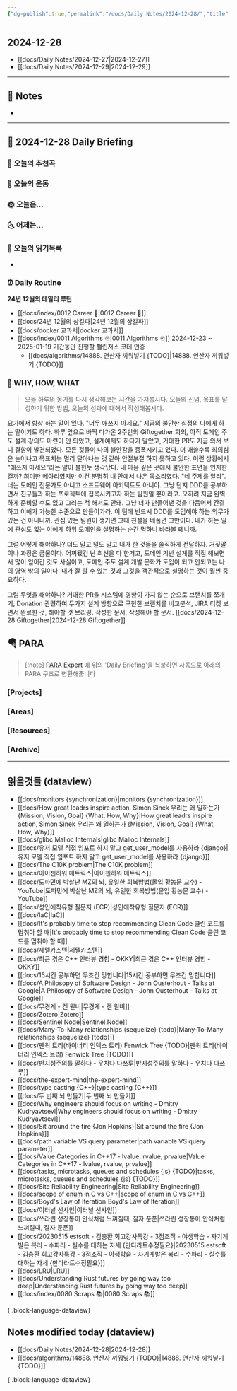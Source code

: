 ```yaml
---
{"dg-publish":true,"permalink":"/docs/Daily Notes/2024-12-28/","title":"2024-12-28","tags":[" DailyNote "]}
---
```



## 2024-12-28

- [[docs/Daily Notes/2024-12-27\|2024-12-27]] 
- [[docs/Daily Notes/2024-12-29\|2024-12-29]]

---

## 📝 Notes

- 


---

## 📅 2024-12-28 Daily Briefing

### 🎵 오늘의 추천곡

### 🏃 오늘의 운동

### 🌞 오늘은...

### 🌜 어제는...

### 📖 오늘의 읽기목록

- 

### ⏰ Daily Routine

**24년 12월의 데일리 루틴**

- [[docs/index/0012 Career 💼\|0012 Career 💼]]
- [[docs/24년 12월의 상칼파\|24년 12월의 상칼파]]
- [[docs/docker 교과서\|docker 교과서]]
- [[docs/index/0011 Algorithms ♾️\|0011 Algorithms ♾️]] 2024-12-23 ~ 2025-01-19 기간동안 진행할 챌린저스 코테 인증
	- [[docs/algorithms/14888. 연산자 끼워넣기 {TODO}\|14888. 연산자 끼워넣기 {TODO}]]

### 🚀 WHY, HOW, WHAT

> 오늘 하루의 동기를 다시 생각해보는 시간을 가져봅시다. 오늘의 신념, 목표를 달성하기 위한 방법, 오늘의 성과에 대해서 작성해봅시다.

요가에서 항상 하는 말이 있다. "너무 애쓰지 마세요." 지금의 불안한 심정의 나에게 하는 말이기도 하다. 하루 앞으로 바짝 다가온 2주만의 Giftogether 회의, 아직 도메인 주도 설계 강의도 마련이 안 되었고, 설계예제도 하다가 말았고, 거대한 PR도 지금 와서 보니 결함이 발견되었다. 모든 것들이 나의 불안감을 증폭시키고 있다. 더 애쓸수록 회의심은 늘어나고 목표치는 멀리 달아나는 것 같아 안절부절 하지 못하고 있다. 이런 상황에서 "애쓰지 마세요"라는 말이 불현듯 생각났다. 내 마음 깊은 곳에서 불안한 표면을 인지한 걸까? 희미한 메아리였지만 이건 분명히 내 안에서 나온 목소리였다. "네 주제를 알라". 너는 도메인 전문가도 아니고 소프트웨어 아키텍트도 아니야. 그냥 단지 DDD를 공부하면서 친구들과 하는 프로젝트에 접목시키고자 하는 팀원일 뿐이라고. 오히려 지금 완벽하게 준비할 수도 없고 그러는 척 해서도 안돼. 그냥 너가 만들어낸 것을 다듬어서 간결하고 이해가 가능한 수준으로 만들어가라. 이 팀에 반드시 DDD를 도입해야 하는 의무가 있는 건 아니니까. 관심 있는 팀원이 생기면 그때 친절을 베풀면 그만이다. 내가 하는 일에 관심도 없는 이에게 하위 도메인을 설명하는 순간 멍하니 바라볼 테니까.

그럼 어떻게 해야하나? 더도 말고 덜도 말고 내가 한 것들을 솔직하게 전달하자. 거짓말이나 과장은 금물이다. 어찌됐건 난 최선을 다 한거고, 도메인 기반 설계를 직접 해보면서 많이 얻어간 것도 사실이고, 도메인 주도 설계 개발 문화가 도입이 되고 안되고는 나의 영역 밖의 일이다. 내가 잘 할 수 있는 것과 그것을 객관적으로 설명하는 것이 훨씬 중요하다.

그럼 무엇을 해야하나? 거대한 PR을 시스템에 영향이 가지 않는 순으로 브랜치를 쪼개기, Donation 관련하여 두가지 설계 방향으로 구현한 브랜치를 비교분석, JIRA 티켓 보면서 완료한 것, 해야할 것 브리핑. 작성한 문서, 작성해야 할 문서. [[docs/2024-12-28 Giftogether\|2024-12-28 Giftogether]]

##  🪂 PARA

> [!note] [PARA Expert](https://chatgpt.com/g/g-46Xrh4MXk-para-expert) 에 위의 'Daily Briefing'을 복붙하면 자동으로 아래의 PARA 구조로 변환해줍니다

### [Projects]

### [Areas]

### [Resources]

### [Archive]

---

## 읽을것들 (dataview)

- [[docs/monitors {synchronization}\|monitors {synchronization}]]
- [[docs/How great leadrs inspire action, Simon Sinek 우리는 왜 일하는가 {Mission, Vision, Goal} {What, How, Why}\|How great leadrs inspire action, Simon Sinek 우리는 왜 일하는가 {Mission, Vision, Goal} {What, How, Why}]]
- [[docs/glibc Malloc Internals\|glibc Malloc Internals]]
- [[docs/유저 모델 직접 임포트 하지 말고 get_user_model를 사용하라 {django}\|유저 모델 직접 임포트 하지 말고 get_user_model를 사용하라 {django}]]
- [[docs/The C10K problem\|The C10K problem]]
- [[docs/아이젠하워 매트릭스\|아이젠하워 매트릭스]]
- [[docs/도파민에 박살난 MZ의 뇌, 유일한 회복방법(몰입 황농문 교수) - YouTube\|도파민에 박살난 MZ의 뇌, 유일한 회복방법(몰입 황농문 교수) - YouTube]]
- [[docs/성인애착유형 질문지 (ECR)\|성인애착유형 질문지 (ECR)]]
- [[docs/IaC\|IaC]]
- [[docs/It's probably time to stop recommending Clean Code 클린 코드를 멈춰야 할 때\|It's probably time to stop recommending Clean Code 클린 코드를 멈춰야 할 때]]
- [[docs/제텔카스텐\|제텔카스텐]]
- [[docs/최근 겪은 C++ 인터뷰 경험 - OKKY\|최근 겪은 C++ 인터뷰 경험 - OKKY]]
- [[docs/15시간 공부하면 무조건 망합니다\|15시간 공부하면 무조건 망합니다]]
- [[docs/A Philosopy of Software Design - John Ousterhout - Talks at Google\|A Philosopy of Software Design - John Ousterhout - Talks at Google]]
- [[docs/무경계 - 켄 윌버\|무경계 - 켄 윌버]]
- [[docs/Zotero\|Zotero]]
- [[docs/Sentinel Node\|Sentinel Node]]
- [[docs/Many-To-Many relationships {sequelize} {todo}\|Many-To-Many relationships {sequelize} {todo}]]
- [[docs/펜윅 트리(바이너리 인덱스 트리) Fenwick Tree {TODO}\|펜윅 트리(바이너리 인덱스 트리) Fenwick Tree {TODO}]]
- [[docs/반지성주의를 말하다 - 우치다 다쓰루\|반지성주의를 말하다 - 우치다 다쓰루]]
- [[docs/the-expert-mind\|the-expert-mind]]
- [[docs/type casting {C++}\|type casting {C++}]]
- [[docs/두 번째 뇌 만들기\|두 번째 뇌 만들기]]
- [[docs/Why engineers should focus on writing - Dmitry Kudryavtsevl\|Why engineers should focus on writing - Dmitry Kudryavtsevl]]
- [[docs/Sit around the fire {Jon Hopkins}\|Sit around the fire {Jon Hopkins}]]
- [[docs/path variable VS query parameter\|path variable VS query parameter]]
- [[docs/Value Categories in C++17 - lvalue, rvalue, prvalue\|Value Categories in C++17 - lvalue, rvalue, prvalue]]
- [[docs/tasks, microtasks, queues and schedules {js} {TODO}\|tasks, microtasks, queues and schedules {js} {TODO}]]
- [[docs/Site Reliability Engineering\|Site Reliability Engineering]]
- [[docs/scope of enum in C vs C++\|scope of enum in C vs C++]]
- [[docs/Boyd's Law of Iteration\|Boyd's Law of Iteration]]
- [[docs/이터널 선샤인\|이터널 선샤인]]
- [[docs/쓰라린 성장통이 안식처럼 느껴질때, 잘자 푼푼\|쓰라린 성장통이 안식처럼 느껴질때, 잘자 푼푼]]
- [[docs/20230515 estsoft - 김충환 회고강사특강 - 3점조직 - 야생학습 - 자기계발은 복리 - 수파리 - 실수를 대하는 자세 {만다라트수정필요}\|20230515 estsoft - 김충환 회고강사특강 - 3점조직 - 야생학습 - 자기계발은 복리 - 수파리 - 실수를 대하는 자세 {만다라트수정필요}]]
- [[docs/LRU\|LRU]]
- [[docs/Understanding Rust futures by going way too deep\|Understanding Rust futures by going way too deep]]
- [[docs/index/0080 Scraps 📚\|0080 Scraps 📚]]

{ .block-language-dataview}

## Notes modified today (dataview)

- [[docs/Daily Notes/2024-12-28\|2024-12-28]]
- [[docs/algorithms/14888. 연산자 끼워넣기 {TODO}\|14888. 연산자 끼워넣기 {TODO}]]

{ .block-language-dataview}
